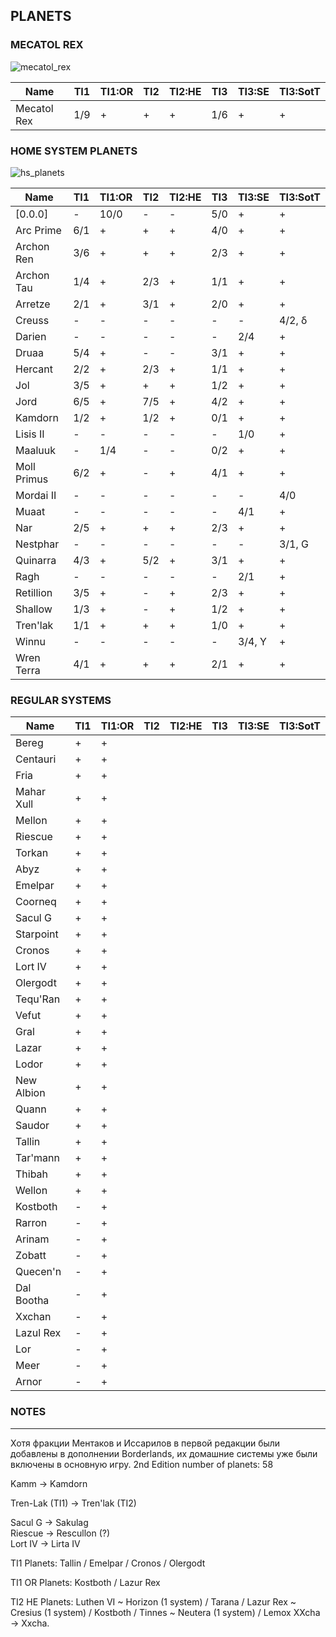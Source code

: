 ## PLANETS

### MECATOL REX

![mecatol_rex](https://github.com/user-attachments/assets/b9741bc7-1016-443c-8dcb-f225c7d60bc9)

Name | TI1 | TI1:OR | TI2 | TI2:HE | TI3 | TI3:SE | TI3:SotT
-- | -- | -- | -- | -- | -- | -- | --
Mecatol Rex | 1/9 | + | + | + | 1/6 | + | +

### HOME SYSTEM PLANETS

![hs_planets](https://github.com/user-attachments/assets/94fd7fa9-92d4-4f80-bfd2-63c9e590430f)

Name | TI1 | TI1:OR | TI2 | TI2:HE | TI3 | TI3:SE | TI3:SotT
-- | -- | -- | -- | -- | -- | -- | --
[0.0.0] | - | 10/0 | - | - | 5/0 | + | +
Arc Prime | 6/1 | + | + | + | 4/0 | + | +
Archon Ren | 3/6 | + | + | + | 2/3 | + | +
Archon Tau | 1/4 | + | 2/3 | + | 1/1 | + | +
Arretze | 2/1 | + | 3/1 | + | 2/0 | + | +
Creuss | - | - | - | - | - | - | 4/2, δ
Darien | - | - | - | - | - | 2/4 | +
Druaa | 5/4 | + | - | - | 3/1 | + | +
Hercant | 2/2 | + | 2/3 | + | 1/1 | + | +
Jol | 3/5 | + | + | + | 1/2 | + | +
Jord | 6/5 | + | 7/5 | + | 4/2 | + | +
Kamdorn | 1/2 | + | 1/2 | + | 0/1 | + | +
Lisis II | - | - | - | - | - | 1/0 | +
Maaluuk | - | 1/4 | - | - | 0/2 | + | +
Moll Primus | 6/2 | + | - | + | 4/1 | + | +
Mordai II | - | - | - | - | - | - | 4/0
Muaat | - | - | - | - | - | 4/1 | +
Nar | 2/5 | + | + | + | 2/3 | + | +
Nestphar | - | - | - | - | - | - | 3/1, G
Quinarra | 4/3 | + | 5/2 | + | 3/1 | + | +
Ragh | - | - | - | - | - | 2/1 | +
Retillion | 3/5 | + | - | + | 2/3 | + | +
Shallow | 1/3 | + | - | + | 1/2 | + | +
Tren'lak | 1/1 | + | + | + | 1/0 | + | +
Winnu | - | - | - | - | - | 3/4, Y | +
Wren Terra | 4/1 | + | + | + | 2/1 | + | +

### REGULAR SYSTEMS

Name | TI1 | TI1:OR | TI2 | TI2:HE | TI3 | TI3:SE | TI3:SotT
-- | -- | -- | -- | -- | -- | -- | --
Bereg | + | +
Centauri | + | +
Fria | + | +
Mahar Xull | + | +
Mellon | + | +
Riescue | + | +
Torkan | + | +
Abyz | + | +
Emelpar | + | +
Coorneq | + | +
Sacul G | + | +
Starpoint | + | +
Cronos | + | +
Lort IV | + | +
Olergodt | + | +
Tequ'Ran | + | +
Vefut | + | +
Gral | + | +
Lazar | + | +
Lodor | + | +
New Albion | + | +
Quann | + | +
Saudor | + | +
Tallin | + | +
Tar'mann | + | +
Thibah | + | +
Wellon | + | +
Kostboth | - | +
Rarron | - | +
Arinam | - | +
Zobatt | - | +
Quecen'n | - | +
Dal Bootha | - | +
Xxchan | - | +
Lazul Rex | - | +
Lor | - | +
Meer | - | +
Arnor | - | +


### NOTES
---

Хотя фракции Ментаков и Иссарилов в первой редакции были добавлены в дополнении Borderlands, их домашние системы уже были включены в основную игру.
2nd Edition number of planets: 58

Kamm -> Kamdorn

Tren-Lak (TI1) -> Tren'lak (TI2)

Sacul G -> Sakulag  
Riescue -> Rescullon (?)  
Lort IV -> Lirta IV

TI1 Planets: Tallin / Emelpar / Cronos / Olergodt

TI1 OR Planets: Kostboth / Lazur Rex 

TI2 HE Planets: Luthen VI ~ Horizon (1 system) / Tarana / Lazur Rex ~ Cresius (1 system) / Kostboth / Tinnes ~ Neutera (1 system) / Lemox
XXcha -> Xxcha.
